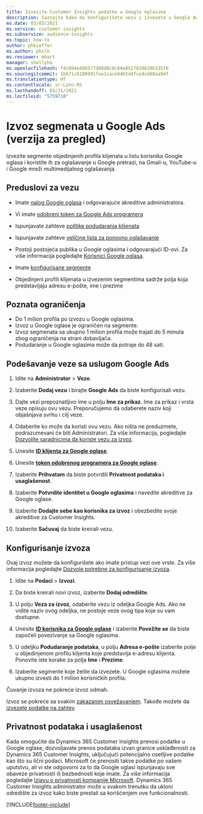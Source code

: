 ```yaml
---
title: Izvezite Customer Insights podatke u Google oglasima
description: Saznajte kako da konfigurišete vezu i izvezete u Google Ads.
ms.date: 03/03/2021
ms.service: customer-insights
ms.subservice: audience-insights
ms.topic: how-to
author: phkieffer
ms.author: philk
ms.reviewer: mhart
manager: shellyha
ms.openlocfilehash: f4c094e486577d00d8c0c64e8527829820b335f6
ms.sourcegitcommit: 1b671c6100991fea1cace04b5d4fcedcd88aa94f
ms.translationtype: HT
ms.contentlocale: sr-Latn-RS
ms.lasthandoff: 03/31/2021
ms.locfileid: "5759710"
---
```

# <a name="export-segments-to-google-ads-preview"></a>Izvoz segmenata u Google Ads (verzija za pregled)

Izvezite segmente objedinjenih profila klijenata u listu korisnika Google oglasa i koristite ih za oglašavanje u Google pretrazi, na Gmail-u, YouTube-u i Google mreži multimedijalnog oglašavanja. 

## <a name="prerequisites-for-connection"></a>Preduslovi za vezu

-   Imate [nalog Google oglasa](https://ads.google.com/) i odgovarajuće akreditive administratora.
-   Vi imate [odobreni token za Google Ads programera](https://developers.google.com/google-ads/api/docs/first-call/dev-token) 
-   Ispunjavate zahteve [politike podudaranja klijenata](https://support.google.com/adspolicy/answer/6299717)
-   Ispunjavate zahteve [veličine lista za ponovno oglašavanje](https://support.google.com/google-ads/answer/7558048) 

-   Postoji postojeća publika u Google oglasima i odgovarajući ID-ovi. Za više informacija pogledajte [Korisnici Google oglasa](https://support.google.com/google-ads/answer/7558048?hl=en#:~:text=Audience%20lists%20is%20a%20section,Display%20Network%20through%20remarketing%20campaigns.).
-   Imate [konfigurisane segmente](segments.md)
-   Objedinjeni profili klijenata u izvezenim segmentima sadrže polja koja predstavljaju adresu e-pošte, ime i prezime

## <a name="known-limitations"></a>Poznata ograničenja

- Do 1 milion profila po izvozu u Google oglasima.
- Izvoz u Google oglase je ograničen na segmente.
- Izvoz segmenata sa ukupno 1 milion profila može trajati do 5 minuta zbog ograničenja na strani dobavljača. 
- Podudaranje u Google oglasima može da potraje do 48 sati.

## <a name="set-up-connection-to-google-ads"></a>Podešavanje veze sa uslugom Google Ads

1. Idite na **Administrator** > **Veze**.

1. Izaberite **Dodaj vezu** i birajte **Google Ads** da biste konfigurisali vezu.

1. Dajte vezi prepoznatljivo ime u polju **Ime za prikaz**. Ime za prikaz i vrsta veze opisuju ovu vezu. Preporučujemo da odaberete naziv koji objašnjava svrhu i cilj veze.

1. Odaberite ko može da koristi ovu vezu. Ako ništa ne preduzmete, podrazumevani će biti Administratori. Za više informacija, pogledajte [Dozvolite saradnicima da koriste vezu za izvoz](connections.md#allow-contributors-to-use-a-connection-for-exports).

1. Unesite **[ID klijenta za Google oglase](https://support.google.com/google-ads/answer/1704344)**.

1. Unesite **[token odobrenog programera za Google oglase](https://developers.google.com/google-ads/api/docs/first-call/dev-token)**.

1. Izaberite **Prihvatam** da biste potvrdili **Privatnost podataka i usaglašenost**.

1. Izaberite **Potvrdite identitet u Google oglasima** i navedite akreditive za Google oglase.

1. Izaberite **Dodajte sebe kao korisnika za izvoz** i obezbedite svoje akreditive za Customer Insights.

1. Izaberite **Sačuvaj** da biste kreirali vezu. 

## <a name="configure-an-export"></a>Konfigurisanje izvoza

Ovaj izvoz možete da konfigurišete ako imate pristup vezi ove vrste. Za više informacija pogledajte [Dozvole potrebne za konfigurisanje izvoza](export-destinations.md#set-up-a-new-export).

1. Idite na **Podaci** > **Izvozi**.

1. Da biste kreirali novi izvoz, izaberite **Dodaj odredište**.

1. U polju **Veza za izvoz**, odaberite vezu iz odeljka Google Ads. Ako ne vidite naziv ovog odeljka, ne postoje veze ovog tipa koje su vam dostupne.

1. Unesite **[ID korisnika za Google oglase](https://support.google.com/google-ads/answer/7558048?hl=en#:~:text=Audience%20lists%20is%20a%20section,Display%20Network%20through%20remarketing%20campaigns.)** i izaberite **Povežite se** da biste započeli povezivanje sa Google oglasima.

1. U odeljku **Podudaranje podataka**, u polju **Adresa e-pošte** izaberite polje u objedinjenom profilu klijenta koje predstavlja e-adresu klijenta. Ponovite iste korake za polja **Ime** i **Prezime**.

1. Izaberite segmente koje želite da izvezete. U Google oglasima možete ukupno izvesti do 1 milion korisničkih profila.

Čuvanje izvoza ne pokreće izvoz odmah.

Izvoz se pokreće sa svakim [zakazanim osvežavanjem](system.md#schedule-tab). Takođe možete da [izvezete podatke na zahtev](export-destinations.md#run-exports-on-demand). 

## <a name="data-privacy-and-compliance"></a>Privatnost podataka i usaglašenost

Kada omogućite da Dynamics 365 Customer Insights prenosi podatke u Google oglase, dozvoljavate prenos podataka izvan granice usklađenosti za Dynamics 365 Customer Insights, uključujući potencijalno osetljive podatke kao što su lični podaci. Microsoft će prenositi takve podatke po vašem uputstvu, ali vi ste odgovorni za to da Google oglasi ispunjavaju sve obaveze privatnosti ili bezbednosti koje imate. Za više informacija pogledajte [Izjavu o privatnosti kompanije Microsoft](https://go.microsoft.com/fwlink/?linkid=396732).
Dynamics 365 Customer Insights administrator može u svakom trenutku da ukloni odredište za izvoz kako biste prestali sa korišćenjem ove funkcionalnosti.


[!INCLUDE[footer-include](../includes/footer-banner.md)]
